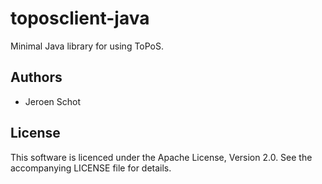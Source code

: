 # toposclient-java

Minimal Java library for using ToPoS.

## Authors

- Jeroen Schot

## License

This software is licenced under the Apache License, Version 2.0. See the
accompanying LICENSE file for details.